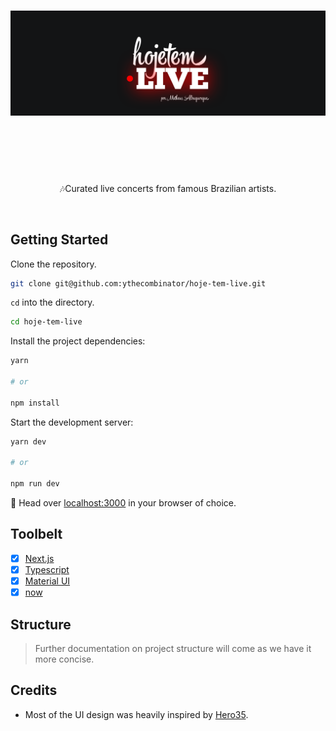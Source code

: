 <h1 align="center">
	<img src="logo.png" alt="Hoje tem Live">
	<br>
	<br>
</h1>

<br>
<br>

<p align="center">
	🎶Curated live concerts from famous Brazilian artists.
</p>

<br>

## Getting Started

Clone the repository.

```sh
git clone git@github.com:ythecombinator/hoje-tem-live.git
```

`cd` into the directory.

```sh
cd hoje-tem-live
```

Install the project dependencies:

```sh
yarn

# or

npm install
```

Start the development server:

```sh
yarn dev

# or

npm run dev
```

🚀 Head over [localhost:3000](http://localhost:3000) in your browser of choice.

## Toolbelt

- [x] [Next.js](https://github.com/zeit/next.js)
- [x] [Typescript](https://github.com/microsoft/TypeScript)
- [x] [Material UI](https://github.com/mui-org/material-ui)
- [x] [now](https://github.com/zeit/now)

## Structure

> Further documentation on project structure will come as we have it more concise.

## Credits

- Most of the UI design was heavily inspired by [Hero35](https://hero35.com/).
